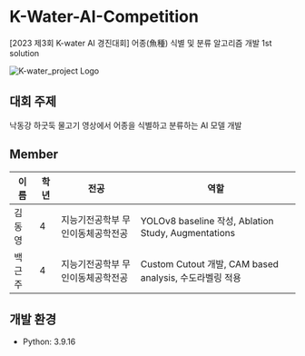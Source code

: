 # K-Water-AI-Competition
[2023 제3회 K-water AI 경진대회] 어종(魚種) 식별 및 분류 알고리즘 개발 1st solution

![K-water_project Logo](https://cdn.aifactory.space/images/20231018120320_NhMR.jpg)

## 대회 주제
낙동강 하굿둑 물고기 영상에서 어종을 식별하고 분류하는 AI 모델 개발

## Member
| 이름       | 학년 | 전공          | 역할                          |
|------------|-----|---------------|------------------------------|
| 김동영    | 4    | 지능기전공학부 무인이동체공학전공 | YOLOv8 baseline 작성, Ablation Study, Augmentations |
| 백근주    | 4    | 지능기전공학부 무인이동체공학전공 | Custom Cutout 개발, CAM based analysis, 수도라벨링 적용 |

## 개발 환경
- Python: 3.9.16
